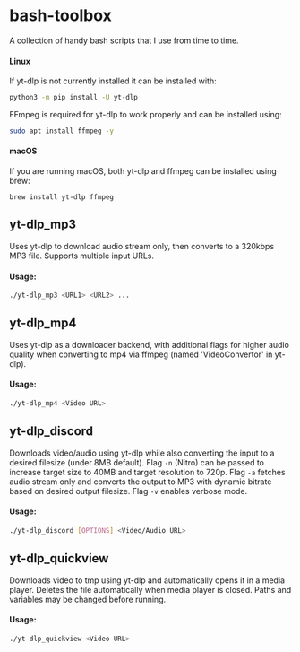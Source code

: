 # bash-toolbox
A collection of handy bash scripts that I use from time to time.

#### Linux
If yt-dlp is not currently installed it can be installed with:
```bash
python3 -m pip install -U yt-dlp
```
FFmpeg is required for yt-dlp to work properly and can be installed using:
```bash
sudo apt install ffmpeg -y
```
#### macOS
If you are running macOS, both yt-dlp and ffmpeg can be installed using brew:
```
brew install yt-dlp ffmpeg
```

## yt-dlp_mp3
Uses yt-dlp to download audio stream only, then converts to a 320kbps MP3 file. Supports multiple input URLs.

#### Usage:
```bash
./yt-dlp_mp3 <URL1> <URL2> ...
```

## yt-dlp_mp4
Uses yt-dlp as a downloader backend, with additional flags for higher audio quality when converting to mp4 via ffmpeg (named 'VideoConvertor' in yt-dlp).

#### Usage:
```bash
./yt-dlp_mp4 <Video URL>
```

## yt-dlp_discord
Downloads video/audio using yt-dlp while also converting the input to a desired filesize (under 8MB default). Flag `-n` (Nitro) can be passed to increase target size to 40MB and target resolution to 720p. Flag `-a` fetches audio stream only and converts the output to MP3 with dynamic bitrate based on desired output filesize. Flag `-v` enables verbose mode.

#### Usage:
```bash
./yt-dlp_discord [OPTIONS] <Video/Audio URL>
```

## yt-dlp_quickview
Downloads video to tmp using yt-dlp and automatically opens it in a media player. Deletes the file automatically when media player is closed. Paths and variables may be changed before running.

#### Usage:
```bash
./yt-dlp_quickview <Video URL>
```
